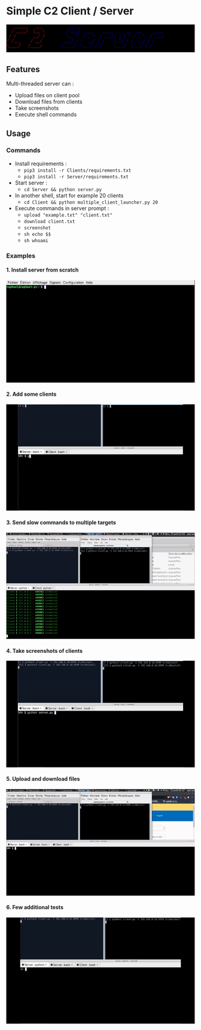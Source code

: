 # Simple C2 Client / Server

![banner](https://github.com/Raphhael/C2/blob/main/img/banner.min.png?raw=true)

## Features

Multi-threaded server can :

- Upload files on client pool
- Download files from clients
- Take screenshots
- Execute shell commands

## Usage

### Commands
- Install requirements :
    - `pip3 install -r Clients/requirements.txt`
    - `pip3 install -r Server/requirements.txt`
- Start server :
    - `cd Server && python server.py`
- In another shell, start for example 20 clients
    - `cd Client && python multiple_client_launcher.py 20`
- Execute commands in server prompt :
    - `upload "example.txt" "client.txt"`
    - `download client.txt`
    - `screenshot`
    - `sh echo $$`
    - `sh whoami`

### Examples

#### 1. Install server from scratch

![Install server gif](https://github.com/Raphhael/C2/blob/main/img/1%20-%20Server%20install.gif?raw=true)


#### 2. Add some clients

![Add clients gif](https://github.com/Raphhael/C2/blob/main/img/2%20-%20Add%20clients.gif?raw=true)


#### 3. Send slow commands to multiple targets

![Send slow commands gif](https://github.com/Raphhael/C2/blob/main/img/3%20-%20Commands%20to%20targets.gif?raw=true)



#### 4. Take screenshots of clients

![Screenshot gif](https://github.com/Raphhael/C2/blob/main/img/4%20-%20Screenshot.gif?raw=true)



#### 5. Upload and download files

![Upload and download files gif](https://github.com/Raphhael/C2/blob/main/img/5%20-%20Upload%20Download.gif?raw=true)



#### 6. Few additional tests

![SSH and shutdown gif](https://github.com/Raphhael/C2/blob/main/img/6%20-%20check%20ssh%20and%20shutdown.gif?raw=true)

